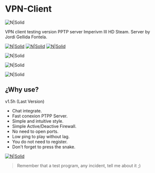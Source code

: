 # VPN-Client

![N|Solid](https://i.imgur.com/D75FFJI.png)  

VPN client testing version PPTP server Imperivm III HD Steam. Server by Jordi Gellida Fontela.

[![N|Solid](https://i.imgur.com/ZIKPTi2.png)](https://discord.gg/RErjBq8)  [![N|Solid](https://i.imgur.com/hBSJB6X.png)](https://github.com/fabiomarigo7/imperivm-steam) [![N|Solid](https://i.imgur.com/DOMgrz2.png)](https://twitter.com/d4nijerez)

![N|Solid](https://i.imgur.com/r4Hukho.png) 

![N|Solid](https://i.imgur.com/1FbMOVD.png) 

![N|Solid](https://i.imgur.com/PNdUR8U.png) 

## ¿Why use?
v1.5h (Last Version)
- Chat integrate.
- Fast conexion PTPP Server.
- Simple and intuitive style.
- Simple Active/Deactive Firewall.
- No need to open ports.
- Low ping to play without lag.
- You do not need to register.
- Don't forget to press the snake.

[![N|Solid](https://i.imgur.com/EOlujXW.png)](https://twitter.com/RattlesMake) 

> Remember that a test program, any incident, tell me about it ;)
